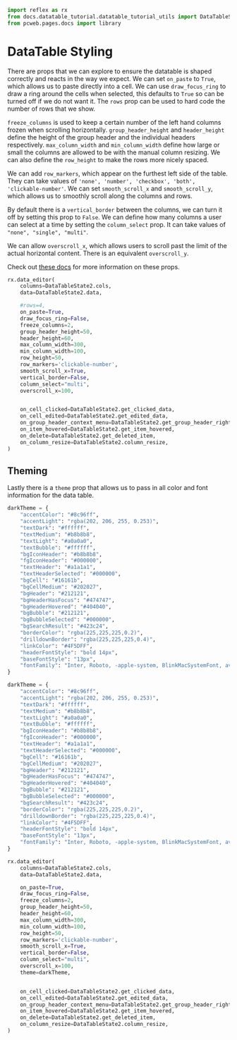 ```python exec
import reflex as rx
from docs.datatable_tutorial.datatable_tutorial_utils import DataTableState, DataTableState2
from pcweb.pages.docs import library
```

# DataTable Styling

There are props that we can explore to ensure the datatable is shaped correctly and reacts in the way we expect. We can set `on_paste` to `True`, which allows us to paste directly into a cell. We can use `draw_focus_ring` to draw a ring around the cells when selected, this defaults to `True` so can be turned off if we do not want it. The `rows` prop can be used to hard code the number of rows that we show.

`freeze_columns` is used to keep a certain number of the left hand columns frozen when scrolling horizontally. `group_header_height` and `header_height` define the height of the group header and the individual headers respectively. `max_column_width` and `min_column_width` define how large or small the columns are allowed to be with the manual column resizing. We can also define the `row_height` to make the rows more nicely spaced.

We can add `row_markers`, which appear on the furthest left side of the table. They can take values of `'none', 'number', 'checkbox', 'both', 'clickable-number'`. We can set `smooth_scroll_x` and `smooth_scroll_y`, which allows us to smoothly scroll along the columns and rows.

By default there is a `vertical_border` between the columns, we can turn it off by setting this prop to `False`. We can define how many columns a user can select at a time by setting the `column_select` prop. It can take values of `"none", "single", "multi"`.

We can allow `overscroll_x`, which allows users to scroll past the limit of the actual horizontal content. There is an equivalent `overscroll_y`.

Check out [these docs]({library.tables_and_grids.data_editor.path}) for more information on these props.

```python demo
rx.data_editor(
    columns=DataTableState2.cols,
    data=DataTableState2.data,

    #rows=4,
    on_paste=True,
    draw_focus_ring=False,
    freeze_columns=2,
    group_header_height=50,
    header_height=60,
    max_column_width=300,
    min_column_width=100,
    row_height=50,
    row_markers='clickable-number',
    smooth_scroll_x=True,
    vertical_border=False,
    column_select="multi",
    overscroll_x=100,


    on_cell_clicked=DataTableState2.get_clicked_data,
    on_cell_edited=DataTableState2.get_edited_data,
    on_group_header_context_menu=DataTableState2.get_group_header_right_click,
    on_item_hovered=DataTableState2.get_item_hovered,
    on_delete=DataTableState2.get_deleted_item,
    on_column_resize=DataTableState2.column_resize,
)
```

## Theming

Lastly there is a `theme` prop that allows us to pass in all color and font information for the data table.

```python
darkTheme = {
    "accentColor": "#8c96ff",
    "accentLight": "rgba(202, 206, 255, 0.253)",
    "textDark": "#ffffff",
    "textMedium": "#b8b8b8",
    "textLight": "#a0a0a0",
    "textBubble": "#ffffff",
    "bgIconHeader": "#b8b8b8",
    "fgIconHeader": "#000000",
    "textHeader": "#a1a1a1",
    "textHeaderSelected": "#000000",
    "bgCell": "#16161b",
    "bgCellMedium": "#202027",
    "bgHeader": "#212121",
    "bgHeaderHasFocus": "#474747",
    "bgHeaderHovered": "#404040",
    "bgBubble": "#212121",
    "bgBubbleSelected": "#000000",
    "bgSearchResult": "#423c24",
    "borderColor": "rgba(225,225,225,0.2)",
    "drilldownBorder": "rgba(225,225,225,0.4)",
    "linkColor": "#4F5DFF",
    "headerFontStyle": "bold 14px",
    "baseFontStyle": "13px",
    "fontFamily": "Inter, Roboto, -apple-system, BlinkMacSystemFont, avenir next, avenir, segoe ui, helvetica neue, helvetica, Ubuntu, noto, arial, sans-serif",
}
```

```python exec
darkTheme = {
    "accentColor": "#8c96ff",
    "accentLight": "rgba(202, 206, 255, 0.253)",
    "textDark": "#ffffff",
    "textMedium": "#b8b8b8",
    "textLight": "#a0a0a0",
    "textBubble": "#ffffff",
    "bgIconHeader": "#b8b8b8",
    "fgIconHeader": "#000000",
    "textHeader": "#a1a1a1",
    "textHeaderSelected": "#000000",
    "bgCell": "#16161b",
    "bgCellMedium": "#202027",
    "bgHeader": "#212121",
    "bgHeaderHasFocus": "#474747",
    "bgHeaderHovered": "#404040",
    "bgBubble": "#212121",
    "bgBubbleSelected": "#000000",
    "bgSearchResult": "#423c24",
    "borderColor": "rgba(225,225,225,0.2)",
    "drilldownBorder": "rgba(225,225,225,0.4)",
    "linkColor": "#4F5DFF",
    "headerFontStyle": "bold 14px",
    "baseFontStyle": "13px",
    "fontFamily": "Inter, Roboto, -apple-system, BlinkMacSystemFont, avenir next, avenir, segoe ui, helvetica neue, helvetica, Ubuntu, noto, arial, sans-serif",
}
```

```python demo
rx.data_editor(
    columns=DataTableState2.cols,
    data=DataTableState2.data,

    on_paste=True,
    draw_focus_ring=False,
    freeze_columns=2,
    group_header_height=50,
    header_height=60,
    max_column_width=300,
    min_column_width=100,
    row_height=50,
    row_markers='clickable-number',
    smooth_scroll_x=True,
    vertical_border=False,
    column_select="multi",
    overscroll_x=100,
    theme=darkTheme,


    on_cell_clicked=DataTableState2.get_clicked_data,
    on_cell_edited=DataTableState2.get_edited_data,
    on_group_header_context_menu=DataTableState2.get_group_header_right_click,
    on_item_hovered=DataTableState2.get_item_hovered,
    on_delete=DataTableState2.get_deleted_item,
    on_column_resize=DataTableState2.column_resize,
)
```
